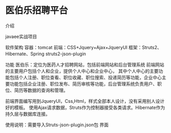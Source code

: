 # 医伯乐招聘平台

介绍

javaee实战项目

软件架构
容器：tomcat 前端：CSS+Jquery+Ajax+JqueryUI 框架：Struts2、Hibernate、Spring struts2-json-plugin

功能
医伯乐：定位为医药人才招聘网站，包括前端网站和后台管理系统
前端网站的主要用户包括个人和企业，提供个人中心和企业中心， 其中个人中心的主要功能包括个人注册、职位查看、职位收藏、职位搜索、投递简历等功能，企业中心主要功能包括企业注册、职位发布、简历审核等功能，后台管理系统负责用户、职位、简历等数据的查询和管理。

前端界面编写用到JqueryUI，Css,Html，样式全部本人设计，没有采用别人设计好的模板。 使用Ajax请求数据，Struts作为控制器接受各类请求。Hibernate作为持久层与数据库连接。

使用说明：需要导入Struts-json-plugin.json包
界面
